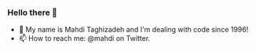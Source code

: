 ### Hello there 👋

- 💬 My name is Mahdi Taghizadeh and I'm dealing with code since 1996!
- 📫 How to reach me: @mahdi on Twitter.
